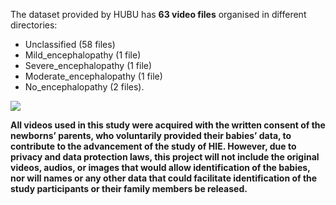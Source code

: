 The dataset provided by HUBU has **63 video files** organised in different directories: 
*  Unclassified (58 files)
*  Mild_encephalopathy (1 file)
*  Severe_encephalopathy (1 file)
*  Moderate_encephalopathy (1 file)
*  No_encephalopathy (2 files).

![](../doc/figures/directory-HUBU.png)

**All videos used in this study were acquired with the written consent of the newborns’ parents, who voluntarily provided their babies’ data, to contribute to the advancement of the study of HIE. However, due to privacy and data protection laws, this project will not include the original videos, audios, or images that would allow identification of the babies, nor will names or any other data that could facilitate identification of the study participants or their family members be released.**

